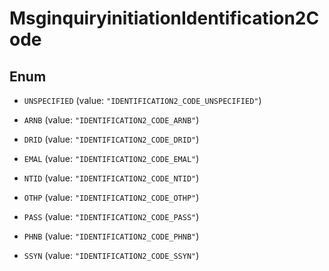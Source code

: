 

# MsginquiryinitiationIdentification2Code

## Enum


* `UNSPECIFIED` (value: `"IDENTIFICATION2_CODE_UNSPECIFIED"`)

* `ARNB` (value: `"IDENTIFICATION2_CODE_ARNB"`)

* `DRID` (value: `"IDENTIFICATION2_CODE_DRID"`)

* `EMAL` (value: `"IDENTIFICATION2_CODE_EMAL"`)

* `NTID` (value: `"IDENTIFICATION2_CODE_NTID"`)

* `OTHP` (value: `"IDENTIFICATION2_CODE_OTHP"`)

* `PASS` (value: `"IDENTIFICATION2_CODE_PASS"`)

* `PHNB` (value: `"IDENTIFICATION2_CODE_PHNB"`)

* `SSYN` (value: `"IDENTIFICATION2_CODE_SSYN"`)




